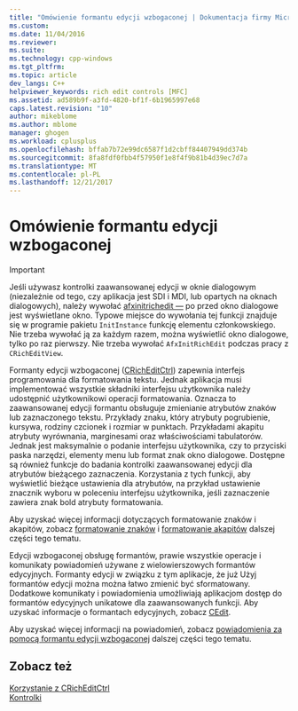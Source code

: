 ```yaml
---
title: "Omówienie formantu edycji wzbogaconej | Dokumentacja firmy Microsoft"
ms.custom: 
ms.date: 11/04/2016
ms.reviewer: 
ms.suite: 
ms.technology: cpp-windows
ms.tgt_pltfrm: 
ms.topic: article
dev_langs: C++
helpviewer_keywords: rich edit controls [MFC]
ms.assetid: ad589b9f-a3fd-4820-bf1f-6b1965997e68
caps.latest.revision: "10"
author: mikeblome
ms.author: mblome
manager: ghogen
ms.workload: cplusplus
ms.openlocfilehash: bffab7b72e99dc6587f1d2cbff84407949dd374b
ms.sourcegitcommit: 8fa8fdf0fbb4f57950f1e8f4f9b81b4d39ec7d7a
ms.translationtype: MT
ms.contentlocale: pl-PL
ms.lasthandoff: 12/21/2017
---
```

# <a name="overview-of-the-rich-edit-control"></a>Omówienie formantu edycji wzbogaconej
> [!IMPORTANT]
>  Jeśli używasz kontrolki zaawansowanej edycji w oknie dialogowym (niezależnie od tego, czy aplikacja jest SDI i MDI, lub opartych na oknach dialogowych), należy wywołać [afxinitrichedit —](../mfc/reference/application-information-and-management.md#afxinitrichedit) po przed okno dialogowe jest wyświetlane okno. Typowe miejsce do wywołania tej funkcji znajduje się w programie pakietu `InitInstance` funkcję elementu członkowskiego. Nie trzeba wywołać ją za każdym razem, można wyświetlić okno dialogowe, tylko po raz pierwszy. Nie trzeba wywołać `AfxInitRichEdit` podczas pracy z `CRichEditView`.  
  
 Formanty edycji wzbogaconej ([CRichEditCtrl](../mfc/reference/cricheditctrl-class.md)) zapewnia interfejs programowania dla formatowania tekstu. Jednak aplikacja musi implementować wszystkie składniki interfejsu użytkownika należy udostępnić użytkownikowi operacji formatowania. Oznacza to zaawansowanej edycji formantu obsługuje zmienianie atrybutów znaków lub zaznaczonego tekstu. Przykłady znaku, który atrybuty pogrubienie, kursywa, rodziny czcionek i rozmiar w punktach. Przykładami akapitu atrybuty wyrównania, marginesami oraz właściwościami tabulatorów. Jednak jest maksymalnie o podanie interfejsu użytkownika, czy to przyciski paska narzędzi, elementy menu lub format znak okno dialogowe. Dostępne są również funkcje do badania kontrolki zaawansowanej edycji dla atrybutów bieżącego zaznaczenia. Korzystania z tych funkcji, aby wyświetlić bieżące ustawienia dla atrybutów, na przykład ustawienie znacznik wyboru w poleceniu interfejsu użytkownika, jeśli zaznaczenie zawiera znak bold atrybuty formatowania.  
  
 Aby uzyskać więcej informacji dotyczących formatowanie znaków i akapitów, zobacz [formatowanie znaków](../mfc/character-formatting-in-rich-edit-controls.md) i [formatowanie akapitów](../mfc/paragraph-formatting-in-rich-edit-controls.md) dalszej części tego tematu.  
  
 Edycji wzbogaconej obsługę formantów, prawie wszystkie operacje i komunikaty powiadomień używane z wielowierszowych formantów edycyjnych. Formanty edycji w związku z tym aplikacje, że już Użyj formantów edycji można można łatwo zmienić być sformatowany. Dodatkowe komunikaty i powiadomienia umożliwiają aplikacjom dostęp do formantów edycyjnych unikatowe dla zaawansowanych funkcji. Aby uzyskać informacje o formantach edycyjnych, zobacz [CEdit](../mfc/reference/cedit-class.md).  
  
 Aby uzyskać więcej informacji na powiadomień, zobacz [powiadomienia za pomocą formantu edycji wzbogaconej](../mfc/notifications-from-a-rich-edit-control.md) dalszej części tego tematu.  
  
## <a name="see-also"></a>Zobacz też  
 [Korzystanie z CRichEditCtrl](../mfc/using-cricheditctrl.md)   
 [Kontrolki](../mfc/controls-mfc.md)


